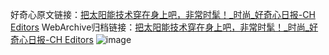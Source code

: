 好奇心原文链接：[把太阳能技术穿在身上吧，非常时髦！_时尚_好奇心日报-CH Editors](https://www.qdaily.com/articles/12540.html)
WebArchive归档链接：[把太阳能技术穿在身上吧，非常时髦！_时尚_好奇心日报-CH Editors](http://web.archive.org/web/20170103184516/http://www.qdaily.com:80/articles/12540.html)
![image](http://ww3.sinaimg.cn/large/007d5XDply1g3x0xl9r5pj30u032f1kx)